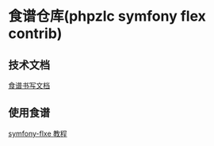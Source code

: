 # 食谱仓库(phpzlc symfony flex contrib)

## 技术文档

[食谱书写文档](https://github.com/symfony/recipes/blob/master/README.rst)

## 使用食谱

[symfony-flxe 教程](https://phpzlc.github.io/doc/symfony-flex#如何创建自托管的flex服务器用于测试或私有化发布)
